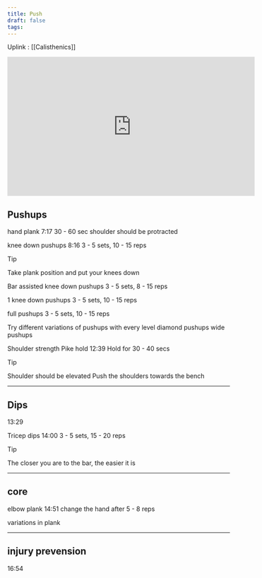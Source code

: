 ```yaml
---
title: Push
draft: false
tags:
---
```

Uplink : [[Calisthenics]]

<iframe width="560" height="315" src="https://www.youtube.com/embed/V8unWa4X3zo?si=86Bmmpg3Mzy_uNqN&amp;start=435" title="YouTube video player" frameborder="0" allow="accelerometer; autoplay; clipboard-write; encrypted-media; gyroscope; picture-in-picture; web-share" referrerpolicy="strict-origin-when-cross-origin" allowfullscreen></iframe>

## Pushups
hand plank
7:17 
30 - 60 sec 
shoulder should be protracted

knee down pushups
8:16
3 - 5 sets, 10 - 15 reps

> [!TIP] 
> Take plank position and put your knees down

Bar assisted knee down pushups
3 - 5 sets, 8 - 15 reps

1 knee down pushups
3 - 5 sets, 10 - 15 reps

full pushups
3 - 5 sets, 10 - 15 reps

Try different variations of pushups with every level
diamond pushups
wide pushups

Shoulder strength
Pike hold
12:39
Hold for 30 - 40 secs
>[!TIP]
> Shoulder should be elevated
> Push the shoulders towards the bench

---
## Dips
13:29

Tricep dips
14:00
3 - 5 sets, 15 - 20 reps
>[!TIP]
>The closer you are to the bar, the easier it is

---
## core
elbow plank
14:51
change the hand after 5 - 8 reps

variations in plank

---
## injury prevension
16:54
